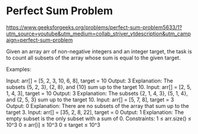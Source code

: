 # Perfect Sum Problem


https://www.geeksforgeeks.org/problems/perfect-sum-problem5633/1?utm_source=youtube&utm_medium=collab_striver_ytdescription&utm_campaign=perfect-sum-problem




Given an array arr of non-negative integers and an integer target, the task is to count all subsets of the array whose sum is equal to the given target.

Examples:

Input: arr[] = [5, 2, 3, 10, 6, 8], target = 10
Output: 3
Explanation: The subsets {5, 2, 3}, {2, 8}, and {10} sum up to the target 10.
Input: arr[] = [2, 5, 1, 4, 3], target = 10
Output: 3
Explanation: The subsets {2, 1, 4, 3}, {5, 1, 4}, and {2, 5, 3} sum up to the target 10.
Input: arr[] = [5, 7, 8], target = 3
Output: 0
Explanation: There are no subsets of the array that sum up to the target 3.
Input: arr[] = [35, 2, 8, 22], target = 0
Output: 1
Explanation: The empty subset is the only subset with a sum of 0.
Constraints:
1 ≤ arr.size() ≤ 10^3
0 ≤ arr[i] ≤ 10^3
0 ≤ target ≤ 10^3
